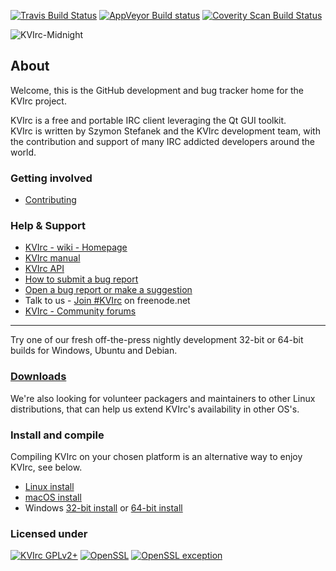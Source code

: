 [![Travis Build Status](https://img.shields.io/travis/kvirc/KVIrc/master.svg?label=Linux%20%2F%20OS%20X)](https://travis-ci.org/kvirc/KVIrc)
[![AppVeyor Build status](https://img.shields.io/appveyor/ci/DarthGandalf/KVIrc/master.svg?label=Windows)](https://ci.appveyor.com/project/DarthGandalf/kvirc/branch/master)
[![Coverity Scan Build Status](https://img.shields.io/coverity/scan/6841.svg)](https://scan.coverity.com/projects/kvirc-coverity)

![KVIrc-Midnight](https://github.com/kvirc/KVIrc/wiki/images/KVIrc-midnight.png)
<!--![KVIrc logo](../master/data/icons/128x128/kvirc.png "KVIrc - The visual IRC client for the masses!") -->

## About

Welcome, this is the GitHub development and bug tracker home for the KVIrc project.

KVIrc is a free and portable IRC client leveraging the Qt GUI toolkit.  
KVIrc is written by Szymon Stefanek and the KVIrc development team, with the contribution and support of many IRC addicted developers around the world.

### Getting involved

- [Contributing](https://github.com/kvirc/KVIrc/wiki/Getting-involved-and-contributing)

### Help & Support

- [KVIrc - wiki - Homepage](https://github.com/kvirc/KVIrc/wiki/home)
- [KVIrc manual](http://www.kvirc.net/doc)
- [KVIrc API](http://www.kvirc.net/api)
- [How to submit a bug report](https://github.com/kvirc/KVIrc/wiki/Submitting-a-bug-report)
- [Open a bug report or make a suggestion](https://github.com/kvirc/KVIrc/issues)
- Talk to us - [Join #KVIrc](https://webchat.freenode.net?nick=kvirc-user&channels=%23kvirc&prompt=1&uio=OT10cnVlde) on freenode.net
- [KVIrc - Community forums](http://www.kvirc.ru/forum/)

---
Try one of our fresh off-the-press nightly development 32-bit or 64-bit builds for Windows, Ubuntu and Debian.
### [Downloads](https://github.com/kvirc/KVIrc/wiki/Downloading-KVIrcs-nightly-source-or-binaries)

We're also looking for volunteer packagers and maintainers to other Linux distributions, that can help us extend KVIrc's availability in other OS's.

### Install and compile

Compiling KVIrc on your chosen platform is an alternative way to enjoy KVIrc, see below.

- [Linux install](https://github.com/kvirc/KVIrc/blob/master/doc/INSTALL.txt)
- [macOS install](https://github.com/kvirc/KVIrc/blob/master/doc/INSTALL-MacOS.txt)
- Windows [32-bit install](https://github.com/kvirc/KVIrc/blob/master/doc/INSTALL-Win32.txt) or [64-bit install](https://github.com/kvirc/KVIrc/blob/master/doc/INSTALL-Win64.txt)

### Licensed under

[![KVIrc GPLv2+](https://img.shields.io/badge/KVIrc-GPLv2+-blue.svg)](./doc/LICENSE-GPLV2)
[![OpenSSL](https://img.shields.io/badge/OpenSSL-Licence-orange.svg)](./doc/LICENSE-OPENSSL)
[![OpenSSL exception](https://img.shields.io/badge/OpenSSL-Exception-orange.svg)](./doc/COPYING)
